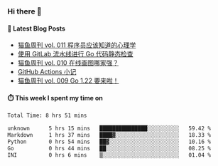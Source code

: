 ### Hi there 👋


#### 📖 Latest Blog Posts
<!-- BLOG-POST-LIST:START -->
- [猫鱼周刊 vol. 011 程序员应该知道的心理学](https://ameow.xyz/archives/weekly-011)
- [使用 GitLab 流水线进行 Go 代码静态检查](https://ameow.xyz/archives/gitlab-golang-ci-lint)
- [猫鱼周刊 vol. 010 在线画图哪家强？](https://ameow.xyz/archives/weekly-010)
- [GitHub Actions 小记](https://ameow.xyz/archives/github-actions)
- [猫鱼周刊 vol. 009 Go 1.22 要来啦！](https://ameow.xyz/archives/weekly-009)
<!-- BLOG-POST-LIST:END -->

#### ⏱️ This week I spent my time on
<!--START_SECTION:waka-->

```txt
Total Time: 8 hrs 51 mins

unknown      5 hrs 15 mins   ███████████████░░░░░░░░░░   59.42 %
Markdown     1 hrs 37 mins   ████▓░░░░░░░░░░░░░░░░░░░░   18.33 %
Python       0 hrs 54 mins   ██▓░░░░░░░░░░░░░░░░░░░░░░   10.16 %
Go           0 hrs 44 mins   ██░░░░░░░░░░░░░░░░░░░░░░░   08.25 %
INI          0 hrs 6 mins    ▒░░░░░░░░░░░░░░░░░░░░░░░░   01.04 %
```

<!--END_SECTION:waka-->

<!--
**LeslieLeung/LeslieLeung** is a ✨ _special_ ✨ repository because its `README.md` (this file) appears on your GitHub profile.

Here are some ideas to get you started:

- 🔭 I’m currently working on ...
- 🌱 I’m currently learning ...
- 👯 I’m looking to collaborate on ...
- 🤔 I’m looking for help with ...
- 💬 Ask me about ...
- 📫 How to reach me: ...
- 😄 Pronouns: ...
- ⚡ Fun fact: ...
-->
